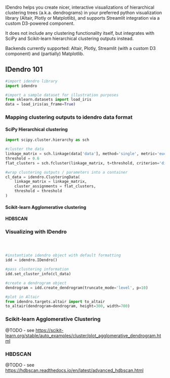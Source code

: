
IDendro helps you create nicer, interactive visualizations of hierarchical clustering trees (a.k.a. dendrograms) in your preferred python visualization library (Altair, Plotly or Matplotlib), and supports Streamlit integration via a custom D3-powered component. 

It does not include any clustering functionality itself, but integrates with SciPy and Scikit-learn hierarchical clustering outputs instead.

Backends currently supported: Altair, Plotly, Streamlit (with a custom D3 component) and (partially) Matplotlib.

## IDendro 101 

```python
#import idendro library
import idendro

#import a sample dataset for illustration purposes
from sklearn.datasets import load_iris
data = load_iris(as_frame=True)
```

### Mapping clustering outputs to idendro data format

#### SciPy Hierarchical clustering

```python
import scipy.cluster.hierarchy as sch

#cluster the data
linkage_matrix = sch.linkage(data['data'], method='single', metric='euclidean')
threshold = 0.6
flat_clusters = sch.fcluster(linkage_matrix, t=threshold, criterion='distance')

#wrap clustering outputs / parameters into a container
cl_data = idendro.ClusteringData(
    linkage_matrix = linkage_matrix, 
    cluster_assignments = flat_clusters, 
    threshold = threshold
)
```

#### Scikit-learn Agglomerative clustering

#### HDBSCAN


### Visualizing with IDendro

```python



#instantiate idendro object with default formatting
idd = idendro.IDendro()

#pass clustering information
idd.set_cluster_info(cl_data)

#create a dendrogram object
dendrogram = idd.create_dendrogram(truncate_mode='level', p=10)

#plot in Altair
from idendro.targets.altair import to_altair
to_altair(dendrogram=dendrogram, height=300, width=700)
```

### Scikit-learn Agglomerative Clustering

@TODO - see https://scikit-learn.org/stable/auto_examples/cluster/plot_agglomerative_dendrogram.html

### HBDSCAN 

@TODO - see https://hdbscan.readthedocs.io/en/latest/advanced_hdbscan.html